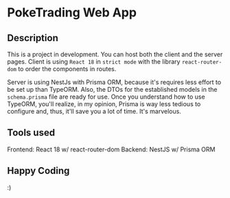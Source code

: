 # PokeTrading Web App

## Description

This is a project in development. You can host both the client and the server pages. Client is using `React 18` in `strict mode` with the library `react-router-dom` to order the components in routes.

Server is using NestJs with Prisma ORM, because it's requires less effort to be set up than TypeORM. Also, the DTOs for the established models in the `schema.prisma` file are ready for use. Once you understand how to use TypeORM, you'll realize, in my opinion, Prisma is way less tedious to configure and, thus, it'll save you a lot of time. It's marvelous.

## Tools used

Frontend: React 18 w/ react-router-dom
Backend: NestJS w/ Prisma ORM

## Happy Coding

:)